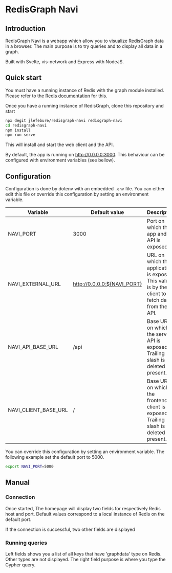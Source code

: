 # RedisGraph Navi

## Introduction
RedisGraph Navi is a webapp which allow you to visualize RedisGraph data in a browser. The main purpose is to try 
queries and to display all data in a graph.

Built with Svelte, vis-network and Express with NodeJS.

## Quick start 

You must have a running instance of Redis with the graph module installed. Please refer to the
[Redis documentation](https://oss.redislabs.com/redisgraph/) for this.

Once you have a running instance of RedisGraph, clone this repository and start

```bash
npx degit jlefebure/redisgraph-navi redisgraph-navi 
cd redisgraph-navi
npm install
npm run serve
```

This will install and start the web client and the API.

By default, the app is running on http://0.0.0.0:3000. This behaviour can be configured with environment variables
 (see bellow).
 
## Configuration

Configuration is done by dotenv with an embedded `.env` file. You can either edit this file or override this 
configuration by setting an environment variable. 

| Variable             | Default value               | Description                                                                                         |
|----------------------|-----------------------------|-----------------------------------------------------------------------------------------------------|
| NAVI_PORT            | 3000                        | Port on which the app and the API is exposed.                                                       |
| NAVI_EXTERNAL_URL    | http://0.0.0.0:${NAVI_PORT} | URL on which the application is exposed.<br>This value is by the client to fetch data from the API. |
| NAVI_API_BASE_URL    | /api                        | Base URL on which the server API is exposed.<br>Trailing slash is deleted if present.               |
| NAVI_CLIENT_BASE_URL | /                           | Base URL on which the frontend client is exposed.<br>Trailing slash is deleted if present.          |

You can override this configuration by setting an environment variable. 
The following example set the default port to 5000.

```bash
export NAVI_PORT=5000
```

## Manual

### Connection
Once started, The homepage will display two fields for respectively Redis host and port. Default values correspond to a
local instance of Redis on the default port. 

If the connection is successful, two other fields are displayed

### Running queries
Left fields shows you a list of all keys that have 'graphdata' type on Redis. Other types are not displayed.
The right field purpose is where you type the Cypher query. 